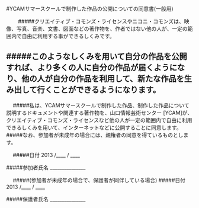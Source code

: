 #YCAMサマースクールで制作した作品の公開についての同意書(一般用)

　　
#####クリエイティブ・コモンズ・ライセンスやニコニ・コモンズは、映像、写真、音楽、文書、図面などの著作物を、作者ではない他の人が、一定の範囲内で自由に利用する事ができるしくみです。

#####このようなしくみを用いて自分の作品を公開すれば、より多くの人に自分の作品が届くようになり、他の人が自分の作品を利用して、新たな作品を生み出して行くことができるようになります。
  　
----
  
　
#####私は、YCAMサマースクールで制作した作品、制作した作品について説明するドキュメントや関連する著作物を、山口情報芸術センター [YCAM]が、クリエイティブ・コモンズ・ライセンスなど他の人が一定の範囲内で自由に利用できるしくみを用いて、インターネットなどに公開することに同意します。
#####なお、参加者が未成年の場合には、親権者の同意を得ているものとします。




　
#####日付 2013 /____ / ____

#####参加者氏名 _______________

　
#####(参加者が未成年の場合で、保護者が同伴している場合)
#####日付 2013 /____ / ____

#####保護者氏名 _______________
　